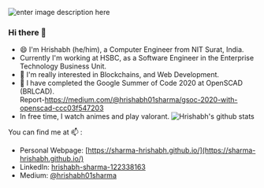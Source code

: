 ![enter image description here](https://github.com/Sharma-Hrishabh/Sharma-Hrishabh/blob/master/hp.jpg?raw=true)

### Hi there 👋
 - 😄 I'm Hrishabh (he/him), a Computer Engineer from NIT Surat, India.
 - Currently I'm working at HSBC, as a Software Engineer in the Enterprise Technology Business Unit. 
 - :thought_balloon: I'm really interested in Blockchains, and Web Development. 
 - 🔭 I have completed the Google Summer of Code 2020 at OpenSCAD (BRLCAD). <br>Report-https://medium.com/@hrishabh01sharma/gsoc-2020-with-openscad-ccc03f547203  
 - In free time, I watch animes and play valorant.
![Hrishabh's github stats](https://github-readme-stats.vercel.app/api?username=Sharma-Hrishabh&show_icons=true&hide_border=true)

You can find me at 📫  : 

 - Personal Webpage: [https://sharma-hrishabh.github.io/](https://sharma-hrishabh.github.io/)
 - LinkedIn: [hrishabh-sharma-122338163](https://www.linkedin.com/in/hrishabh-sharma-122338163/)
 - Medium: [@hrishabh01sharma](https://medium.com/@hrishabh01sharma)
 

